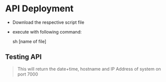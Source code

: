 # API Deployment

- Download the respective script file
- execute with following command:

    sh [name of file]

## Testing API


> This will return the date+time, hostname and IP Address of system on port 7000
